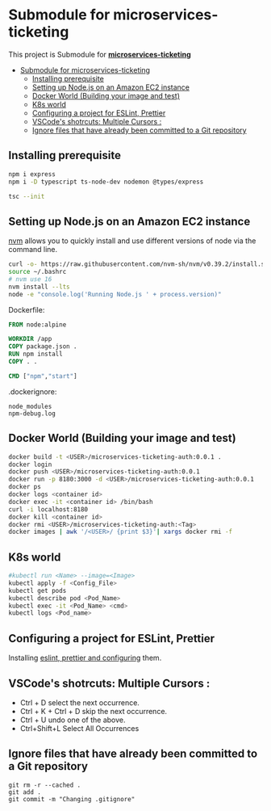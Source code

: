 # Submodule for microservices-ticketing
This project is Submodule for [**microservices-ticketing**](https://github.com/mehradi-github/microservices-ticketing)

- [Submodule for microservices-ticketing](#submodule-for-microservices-ticketing)
  - [Installing prerequisite](#installing-prerequisite)
  - [Setting up Node.js on an Amazon EC2 instance](#setting-up-nodejs-on-an-amazon-ec2-instance)
  - [Docker World (Building your image and test)](#docker-world-building-your-image-and-test)
  - [K8s world](#k8s-world)
  - [Configuring a project for ESLint, Prettier](#configuring-a-project-for-eslint-prettier)
  - [VSCode's shotrcuts: Multiple Cursors :](#vscodes-shotrcuts-multiple-cursors-)
  - [Ignore files that have already been committed to a Git repository](#ignore-files-that-have-already-been-committed-to-a-git-repository)

## Installing prerequisite
```sh
npm i express
npm i -D typescript ts-node-dev nodemon @types/express

tsc --init
```

## Setting up Node.js on an Amazon EC2 instance
[nvm](https://github.com/nvm-sh/nvm/) allows you to quickly install and use different versions of node via the command line.
```sh
curl -o- https://raw.githubusercontent.com/nvm-sh/nvm/v0.39.2/install.sh | bash
source ~/.bashrc
# nvm use 16
nvm install --lts
node -e "console.log('Running Node.js ' + process.version)"
```

Dockerfile:
```dockerfile
FROM node:alpine

WORKDIR /app
COPY package.json .
RUN npm install
COPY . .

CMD ["npm","start"]
```

.dockerignore:
```
node_modules
npm-debug.log
```
## Docker World (Building your image and test)
```sh
docker build -t <USER>/microservices-ticketing-auth:0.0.1 .
docker login
docker push <USER>/microservices-ticketing-auth:0.0.1
docker run -p 8180:3000 -d <USER>/microservices-ticketing-auth:0.0.1
docker ps
docker logs <container id>
docker exec -it <container id> /bin/bash
curl -i localhost:8180
docker kill <container id>
docker rmi <USER>/microservices-ticketing-auth:<Tag>
docker images | awk '/<USER>/ {print $3}'| xargs docker rmi -f
```
## K8s world
```sh
#kubectl run <Name> --image=<Image>
kubectl apply -f <Config_File>
kubectl get pods
kubectl describe pod <Pod_Name>
kubectl exec -it <Pod_Name> <cmd>
kubectl logs <Pod_name>
```

## Configuring a project for ESLint, Prettier
Installing [eslint, prettier and configuring](https://github.com/mehradi-github/jest-rtl) them.

## VSCode's shotrcuts: Multiple Cursors :
- Ctrl + D select the next occurrence.
- Ctrl + K + Ctrl + D skip the next occurrence.
- Ctrl + U undo one of the above.
- Ctrl+Shift+L Select All Occurrences

## Ignore files that have already been committed to a Git repository
```git
git rm -r --cached .
git add .
git commit -m "Changing .gitignore"
```
